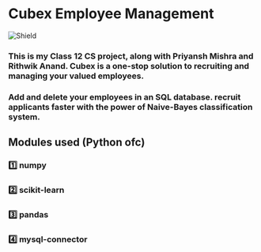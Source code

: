 # Cubex Employee Management
![Shield](https://img.shields.io/aur/license/android-studio)
### This is my Class 12 CS project, along with Priyansh Mishra and Rithwik Anand. Cubex is a one-stop solution to recruiting and managing your valued employees.
### Add and delete your employees in an SQL database. recruit applicants faster with the power of Naive-Bayes classification system. 
## Modules used (Python ofc)
### 1️⃣ numpy
### 2️⃣ scikit-learn
### 3️⃣ pandas
### 4️⃣ mysql-connector
